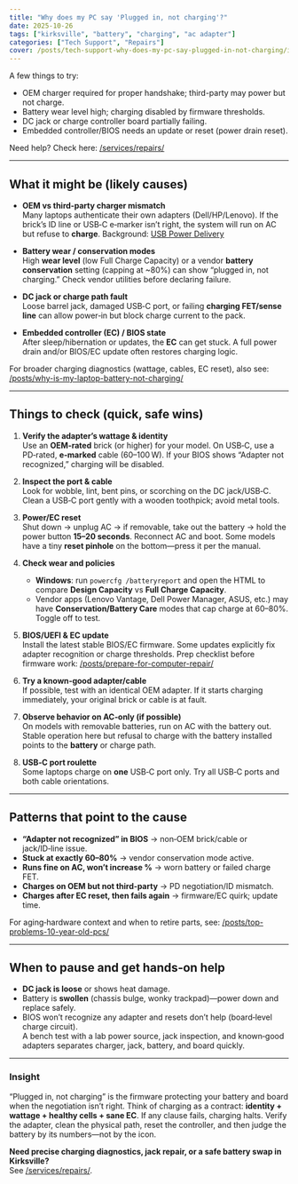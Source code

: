 ```yaml
---
title: "Why does my PC say 'Plugged in, not charging'?"
date: 2025-10-26
tags: ["kirksville", "battery", "charging", "ac adapter"]
categories: ["Tech Support", "Repairs"]
cover: /posts/tech-support-why-does-my-pc-say-plugged-in-not-charging/images/uncharged.webp
---
```


A few things to try:

- OEM charger required for proper handshake; third-party may power but not charge.
- Battery wear level high; charging disabled by firmware thresholds.
- DC jack or charge controller board partially failing.
- Embedded controller/BIOS needs an update or reset (power drain reset).

Need help? Check here: [/services/repairs/](/services/repairs/)

---

## What it might be (likely causes)

- **OEM vs third‑party charger mismatch**  
  Many laptops authenticate their own adapters (Dell/HP/Lenovo). If the brick’s ID line or USB‑C e‑marker isn’t right, the system will run on AC but refuse to **charge**. Background: [USB Power Delivery](https://en.wikipedia.org/wiki/USB_Power_Delivery)

- **Battery wear / conservation modes**  
  High **wear level** (low Full Charge Capacity) or a vendor **battery conservation** setting (capping at ~80%) can show “plugged in, not charging.” Check vendor utilities before declaring failure.

- **DC jack or charge path fault**  
  Loose barrel jack, damaged USB‑C port, or failing **charging FET/sense line** can allow power‑in but block charge current to the pack.

- **Embedded controller (EC) / BIOS state**  
  After sleep/hibernation or updates, the **EC** can get stuck. A full power drain and/or BIOS/EC update often restores charging logic.

For broader charging diagnostics (wattage, cables, EC reset), also see: [/posts/why-is-my-laptop-battery-not-charging/](/posts/why-is-my-laptop-battery-not-charging/)

---

## Things to check (quick, safe wins)

1. **Verify the adapter’s wattage & identity**  
   Use an **OEM‑rated** brick (or higher) for your model. On USB‑C, use a PD‑rated, **e‑marked** cable (60–100 W). If your BIOS shows “Adapter not recognized,” charging will be disabled.

2. **Inspect the port & cable**  
   Look for wobble, lint, bent pins, or scorching on the DC jack/USB‑C. Clean a USB‑C port gently with a wooden toothpick; avoid metal tools.

3. **Power/EC reset**  
   Shut down → unplug AC → if removable, take out the battery → hold the power button **15–20 seconds**. Reconnect AC and boot. Some models have a tiny **reset pinhole** on the bottom—press it per the manual.

4. **Check wear and policies**  
   - **Windows**: run `powercfg /batteryreport` and open the HTML to compare **Design Capacity** vs **Full Charge Capacity**.  
   - Vendor apps (Lenovo Vantage, Dell Power Manager, ASUS, etc.) may have **Conservation/Battery Care** modes that cap charge at 60–80%. Toggle off to test.

5. **BIOS/UEFI & EC update**  
   Install the latest stable BIOS/EC firmware. Some updates explicitly fix adapter recognition or charge thresholds. Prep checklist before firmware work: [/posts/prepare-for-computer-repair/](/posts/prepare-for-computer-repair/)

6. **Try a known‑good adapter/cable**  
   If possible, test with an identical OEM adapter. If it starts charging immediately, your original brick or cable is at fault.

7. **Observe behavior on AC‑only (if possible)**  
   On models with removable batteries, run on AC with the battery out. Stable operation here but refusal to charge with the battery installed points to the **battery** or charge path.

8. **USB‑C port roulette**  
   Some laptops charge on **one** USB‑C port only. Try all USB‑C ports and both cable orientations.

---

## Patterns that point to the cause

- **“Adapter not recognized” in BIOS** → non‑OEM brick/cable or jack/ID‑line issue.  
- **Stuck at exactly 60–80%** → vendor conservation mode active.  
- **Runs fine on AC, won’t increase %** → worn battery or failed charge FET.  
- **Charges on OEM but not third‑party** → PD negotiation/ID mismatch.  
- **Charges after EC reset, then fails again** → firmware/EC quirk; update time.

For aging‑hardware context and when to retire parts, see: [/posts/top-problems-10-year-old-pcs/](/posts/top-problems-10-year-old-pcs/)

---

## When to pause and get hands‑on help

- **DC jack is loose** or shows heat damage.  
- Battery is **swollen** (chassis bulge, wonky trackpad)—power down and replace safely.  
- BIOS won’t recognize any adapter and resets don’t help (board‑level charge circuit).  
A bench test with a lab power source, jack inspection, and known‑good adapters separates charger, jack, battery, and board quickly.

---

### Insight
“Plugged in, not charging” is the firmware protecting your battery and board when the negotiation isn’t right. Think of charging as a contract: **identity + wattage + healthy cells + sane EC**. If any clause fails, charging halts. Verify the adapter, clean the physical path, reset the controller, and then judge the battery by its numbers—not by the icon.

**Need precise charging diagnostics, jack repair, or a safe battery swap in Kirksville?**  
See [/services/repairs/](/services/repairs/).

